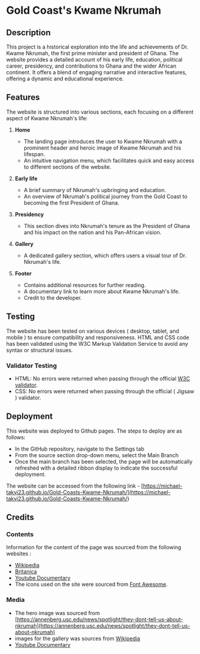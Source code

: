 # Gold Coast's Kwame Nkrumah

## Description

This project is a historical exploration into the life and achievements of Dr. Kwame Nkrumah, the first prime minister and president of Ghana. The website provides a detailed account of his early life, education, political career, presidency, and contributions to Ghana and the wider African continent. It offers a blend of engaging narrative and interactive features, offering a dynamic and educational experience.

## Features

The website is structured into various sections, each focusing on a different aspect of Kwame Nkrumah's life:

1. **Home**
   - The landing page introduces the user to Kwame Nkrumah with a prominent header and heroic image of Kwame Nkrumah and his lifespan.
   - An intuitive navigation menu, which facilitates quick and easy access to different sections of the website.

2. **Early life**
   - A brief summary of Nkrumah's upbringing and education.
   - An overview of Nkrumah's political journey from the Gold Coast to becoming the first President of Ghana.

3. **Presidency**
   - This section dives into Nkrumah's tenure as the President of Ghana and his impact on the nation and his Pan-African vision.

4. **Gallery**
   - A dedicated gallery section, which offers users a visual tour of Dr. Nkrumah's life.

5. **Footer**
   - Contains additional resources for further reading.
   - A documentary link to learn more about Kwame Nkrumah's life.
   - Credit to the developer.

## Testing

The website has been tested on various devices ( desktop, tablet, and mobile ) to ensure compatibility and responsiveness. HTML and CSS code has been validated using the W3C Markup Validation Service to avoid any syntax or structural issues.

### Validator Testing

- HTML: No errors were returned when passing through the official [W3C validator](https://validator.w3.org/).
- CSS: No errors were returned when passing through the official ( Jigsaw ) validator.

## Deployment

This website was deployed to Github pages. The steps to deploy are as follows:

- In the GitHub repository, navigate to the Settings tab
- From the source section drop-down menu, select the Main Branch
- Once the main branch has been selected, the page will be automatically refreshed with a detailed ribbon display to indicate the successful deployment.

The website can be accessed from the following link - [https://michael-takyi23.github.io/Gold-Coasts-Kwame-Nkrumah/](<https://michael-takyi23.github.io/Gold-Coasts-Kwame-Nkrumah/>)

## Credits

### Contents

Information for the content of the page was sourced from the following websites :

- [Wikipedia](https://en.wikipedia.org/wiki/Kwame_Nkrumah#Ghanaian_independence)
- [Britanica](https://www.britannica.com/biography/Kwame-Nkrumah)
- [Youtube Documentary](https://youtu.be/TMY0iTcspNA)
- The icons used on the site were sourced from [Font Awesome](https://fontawesome.com/).

### Media

- The hero image was sourced from [https://annenberg.usc.edu/news/spotlight/they-dont-tell-us-about-nkrumah](https://annenberg.usc.edu/news/spotlight/they-dont-tell-us-about-nkrumah)
- images for the gallery was sources from [Wikipedia](https://en.wikipedia.org/wiki/Kwame_Nkrumah#Ghanaian_independence)
- [Youtube Documentary](https://youtu.be/TMY0iTcspNA)

